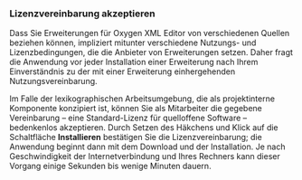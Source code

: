### Lizenzvereinbarung akzeptieren

Dass Sie Erweiterungen für Oxygen XML Editor von verschiedenen Quellen beziehen
können, impliziert mitunter verschiedene Nutzungs- und Lizenzbedingungen, die
die Anbieter von Erweiterungen setzen. Daher fragt die Anwendung vor jeder
Installation einer Erweiterung nach Ihrem Einverständnis zu der mit einer
Erweiterung einhergehenden Nutzungsvereinbarung.

Im Falle der lexikographischen Arbeitsumgebung, die als projektinterne
Komponente konzipiert ist, können Sie als Mitarbeiter die gegebene Vereinbarung
– eine Standard-Lizenz für quelloffene Software – bedenkenlos akzeptieren. Durch
Setzen des Häkchens und Klick auf die Schaltfläche ****Installieren****
bestätigen Sie die Lizenzvereinbarung; die Anwendung beginnt dann mit dem
Download und der Installation. Je nach Geschwindigkeit der Internetverbindung
und Ihres Rechners kann dieser Vorgang einige Sekunden bis wenige Minuten
dauern.
